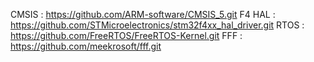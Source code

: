 CMSIS : https://github.com/ARM-software/CMSIS_5.git
F4 HAL : https://github.com/STMicroelectronics/stm32f4xx_hal_driver.git
RTOS : https://github.com/FreeRTOS/FreeRTOS-Kernel.git
FFF : https://github.com/meekrosoft/fff.git


